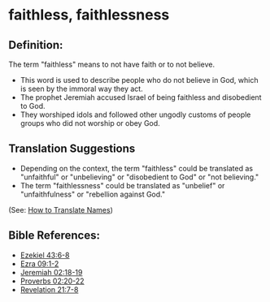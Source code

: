 # faithless, faithlessness #

## Definition: ##

The term "faithless" means to not have faith or to not believe. 

* This word is used to describe people who do not believe in God, which is seen by the immoral way they act.
* The prophet Jeremiah accused Israel of being faithless and disobedient to God.
* They worshiped idols and followed other ungodly customs of people groups who did not worship or obey God.

## Translation Suggestions ##

* Depending on the context, the term "faithless" could be translated as "unfaithful" or "unbelieving" or "disobedient to God" or "not believing."
* The term "faithlessness" could be translated as "unbelief" or "unfaithfulness" or "rebellion against God."

(See: [How to Translate Names](en/ta-vol1/translate/man/translate-names))



## Bible References: ##

* [Ezekiel 43:6-8](en/tn/ezk/help/43/06)
* [Ezra 09:1-2](en/tn/ezr/help/09/01)
* [Jeremiah 02:18-19](en/tn/jer/help/02/18)
* [Proverbs 02:20-22](en/tn/pro/help/02/20)
* [Revelation 21:7-8](en/tn/rev/help/21/07)